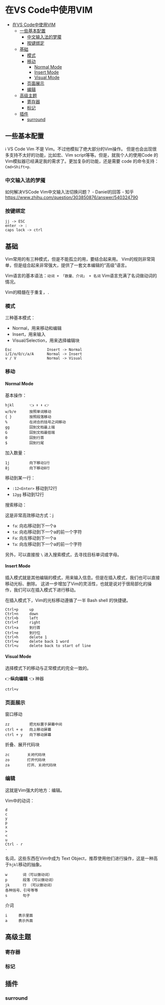# 在VS Code中使用VIM

- [在VS Code中使用VIM](#在vs-code中使用vim)
  - [一些基本配置](#一些基本配置)
    - [中文输入法的梦魇](#中文输入法的梦魇)
    - [按键绑定](#按键绑定)
  - [基础](#基础)
    - [模式](#模式)
    - [移动](#移动)
      - [Normal Mode](#normal-mode)
      - [Insert Mode](#insert-mode)
      - [Visual Mode](#visual-mode)
    - [页面展示](#页面展示)
    - [编辑](#编辑)
  - [高级主题](#高级主题)
    - [寄存器](#寄存器)
    - [标记](#标记)
  - [插件](#插件)
    - [surround](#surround)

## 一些基本配置

:information_source: VS Code Vim 不是 Vim。不过他模拟了绝大部分的Vim操作。
但是也会出现很多支持不太好的功能，比如宏、Vim script等等。但是，就我个人的使用Code
的Vim模拟器已经满足我的需求了。更加复杂的功能，还是需要 code 的命令支持：`Cmd+Shift+p`.

### 中文输入法的梦魇

如何解决VSCode Vim中文输入法切换问题？ - Daniel的回答 - 知乎
<https://www.zhihu.com/question/303850876/answer/540324790>

### 按键绑定

```text
jj -> ESC
enter -> :
caps lock -> ctrl
```

## 基础

Vim常用的有三种模式，但是不能孤立的用，要结合起来用。
Vim的规则非常简单，但是组合起来非常强大，提供了一套文本编辑的“高级”语言。

Vim语言的基本语法：`动词 + 「数量、介词」 + 名词`
Vim语言充满了名词做动词的情况。

Vim的精髓在于重复，`.`

### 模式

三种基本模式：

- Normal，用来移动和编辑
- Insert，用来输入
- Visual/Selection，用来选择编辑块

```text
Esc                Insert -> Normal
i/I/o/O/c/a/A      Normal -> Insert
v / V              Normal -> Visual
```

### 移动

#### Normal Mode

基本操作：

```
hjkl       👈 ⬆️ ⬇️ 👉
w/b/e      按照单词移动
{ }        按照段落移动
%          在闭合的括号之间移动
gg         回到文档最上端
G          回到文档最低端
0          回到行首
$          回到行尾
```

加入数量：

```
1j         向下移动1行
8j         向下移动8行
```

移动到某一行：

- `:12<Enter>`  移动到12行
- `12gg`        移动到12行

搜索移动：

这是非常高效移动方式：j

- `fa`: 向右移动到下一个a
- `ta`: 向右移动到下一个a的前一个字符
- `Fa`: 向左移动到下一个a
- `Ta`: 向左移动到下一个a的前一个字符

另外，可以直接按 `\` 进入搜索模式，去寻找目标单词或字母。

#### Insert Mode

插入模式就是其他编辑的模式，用来输入信息。但是在插入模式，我们也可以直接移动光标、删除。
这进一步增加了Vim的灵活性，也就是说对于很局部化的操作，我们可以在插入模式下进行移动。

在插入模式下，Vim的光标移动遵循了一半 Bash shell 的快捷键。

```text
Ctrl+p     up
Ctrl+n     down
Ctrl+b     left
Ctrl+f     right
Ctrl+a     到行首
Ctrl+e     到行位
Ctrl+h     delete 1 
Ctrl+w     delete back 1 word
Ctrl+u     delete back to start of line
```

#### Visual Mode

选择模式下的移动与正常模式的完全一致的。

:point_right:**纵向编辑** :point_left: 神器

`ctrl+v`

### 页面展示

窗口移动

```text
zz         把光标置于屏幕中间
ctrl + e   向上移动屏幕
ctrl + y   向下移动屏幕
```

折叠、展开代码块

```text
zc        关闭代码块
zo        打开代码块
za        打开、关闭代码块
```

### 编辑

这就是Vim强大的地方：编辑。

Vim中的动词：

```text
d
c
y
p
x
>
<
u
Ctrl - r
. 
```

名词，这些东西在Vim中成为 Text Object，推荐使用他们进行操作，这是一种高于`hjkl`移动的抽象。

```text
w       词（可以做动词）
p       段落（可以做动词）
jk      行 （可以做动词）
各种括号、引号等等
s       句子
```

介词

```text
i     表示里面
a     表示外面
```

## 高级主题

### 寄存器

### 标记

## 插件

### surround